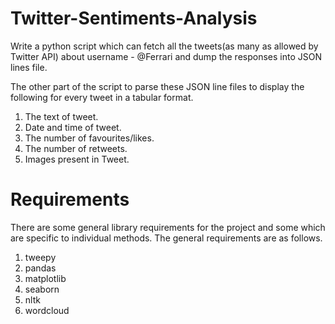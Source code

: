 # Twitter-Sentiments-Analysis
Write a python script which can fetch all the tweets(as many as allowed by Twitter
API) about username - @Ferrari and dump the responses into JSON lines file.

The other part of the script to parse these JSON line files to display the
following for every tweet in a tabular format.
1. The text of tweet.
2. Date and time of tweet.
3. The number of favourites/likes.
4. The number of retweets.
5. Images present in Tweet.

# Requirements
There are some general library requirements for the project and some which are specific to individual methods. The general requirements are as follows.

1. tweepy
2. pandas
3. matplotlib
4. seaborn
5. nltk
6. wordcloud

